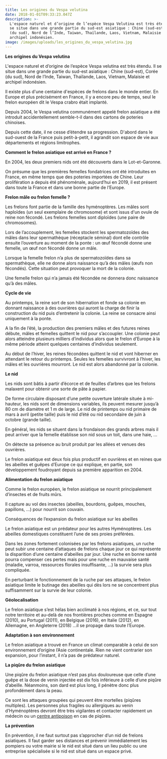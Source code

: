 ```yaml
---
title: Les origines du Vespa velutina
date: 2018-01-01T09:33:23.047Z
description: >-
  L'espace naturel et d’origine de l’espèce Vespa Velutina est très étendu. Il
  se situe dans une grande partie du sud-est asiatique : Chine (sud-est), Corée
  (du sud), Nord de l’Inde, Taiwan, Thaïlande, Laos, Vietnam, Malaisie et
  archipel indonésien.
image: /images/uploads/les_origines_du_vespa_velutina.jpg
---
```

**Les origines du Vespa velutina**

L'espace naturel et d’origine de l’espèce Vespa velutina est très étendu. Il se situe dans une grande partie du sud-est asiatique : Chine (sud-est), Corée (du sud), Nord de l’Inde, Taiwan, Thaïlande, Laos, Vietnam, Malaisie et archipel indonésien.

Il existe plus d'une centaine d'espèces de frelons dans le monde entier. En Europe et plus précisément en France, il y a encore peu de temps, seul le frelon européen dit le Vespa crabro était implanté.

Depuis 2004, le Vespa velutina communément appelé frelon asiatique a été introduit accidentellement semble-t-il dans des cartons de poteries chinoises.

Depuis cette date, il ne cesse d’étendre sa progression. D'abord dans le sud-ouest de la France puis petit-à-petit, il agrandit son espace de vie aux départements et régions limitrophes.

**Comment le frelon asiatique est arrivé en France ?**

En 2004, les deux premiers nids ont été découverts dans le Lot-et-Garonne.

On présume que les premières femelles fondatrices ont été introduites en France, en même temps que des poteries importées de Chine. Leur prolifération a depuis été phénoménale, aujourd’hui en 2019, il est présent dans toute la France et dans une bonne partie de l’Europe.

**Frelon mâle ou frelon femelle ?**

Les frelons font partie de la famille des hyménoptères. Les mâles sont haploïdes (un seul exemplaire de chromosome) et sont issus d'un ovule de reine non fécondé. Les frelons femelles sont diploïdes (une paire de chromosomes).

Lors de l’accouplement, les femelles stockent les spermatozoïdes des mâles dans leur spermathèque (réceptacle séminal) dont elle contrôle ensuite l’ouverture au moment de la ponte : un œuf fécondé donne une femelle, un œuf non fécondé donne un mâle.

Lorsque la femelle frelon n’a plus de spermatozoïdes dans sa spermathèque, elle ne donne alors naissance qu’à des mâles (œufs non fécondés). Cette situation peut provoquer la mort de la colonie.

Une femelle frelon qui n’a jamais été fécondée ne donnera donc naissance qu’à des mâles.

**Cycle de vie**

Au printemps, la reine sort de son hibernation et fonde sa colonie en donnant naissance à des ouvrières qui auront la charge de finir la construction du nid puis d’entretenir la colonie. La reine se consacre ainsi uniquement à la ponte.

A la fin de l’été, la production des premiers mâles et des futures reines débute, mâles et femelles quittent le nid pour s’accoupler. Une colonie peut alors atteindre plusieurs milliers d’individus alors que le frelon d’Europe à la même période atteint quelques centaines d’individus seulement.

Au début de l’hiver, les reines fécondées quittent le nid et vont hiberner en attendant le retour du printemps. Seules les femelles survivront à l’hiver, les mâles et les ouvrières mourront. Le nid est alors abandonné par la colonie.

**Le nid**

Les nids sont bâtis à partir d’écorce et de feuilles d’arbres que les frelons malaxent pour obtenir une sorte de pâte à papier. 

De forme circulaire disposant d’une petite ouverture latérale située à mi-hauteur, les nids sont de dimensions variables, ils peuvent mesurer jusqu’à 80 cm de diamètre et 1 m de large. Le nid de printemps ou nid primaire de mars à avril (petite taille) puis le nid d’été ou nid secondaire de juin à octobre (grande taille).

En général, les nids se situent dans la frondaison des grands arbres mais il peut arriver que la femelle établisse son nid sous un toit, dans une haie, ...

On détecte sa présence au bruit produit par les allées et venues des ouvrières.

Le frelon asiatique est deux fois plus productif en ouvrières et en reines que les abeilles et guêpes d’Europe ce qui explique, en partie, son développement foudroyant depuis sa première apparition en 2004.

**Alimentation du frelon asiatique**

Comme le frelon européen, le frelon asiatique se nourrit principalement d’insectes et de fruits mûrs.

Il capture au vol des insectes (abeilles, bourdons, guêpes, mouches, papillons, …) pour nourrit son couvain.

Conséquences de l’expansion du frelon asiatique sur les abeilles

Le frelon asiatique est un prédateur pour les autres Hyménoptères. Les abeilles domestiques constituent l’une de ses proies préférées. 

Dans les zones fortement colonisées par les frelons asiatiques, un ruche peut subir une centaine d’attaques de frelons chaque jour ce qui représente la disparition d’une centaine d’abeilles par jour. Une ruche en bonne santé pourra compenser ces pertes mais pour une ruche en mauvaise santé (maladie, varroa, ressources florales insuffisante, …) la survie sera plus compliquée.

En perturbant le fonctionnement de la ruche par ses attaques, le frelon asiatique limite le butinage des abeilles qui dès lors ne se concentrent plus suffisamment sur la survie de leur colonie.

**Géolocalisation**

Le frelon asiatique s’est hélas bien acclimaté à nos régions, et ce, sur tout notre territoire et au-delà de nos frontières proches comme en Espagne (2010), au Portugal (2011), en Belgique (2016), en Italie (2012), en Allemagne, en Angleterre (2018) ...il se propage dans toute l’Europe.

**Adaptation à son environnement**

Le frelon asiatique a trouvé en France un climat comparable à celui de son environnement d’origine l’Asie continentale. Rien ne vient contrarier son expansion, pour l’instant, il n’a pas de prédateur naturel.

**La piqûre du frelon asiatique**

Une piqûre du frelon asiatique n’est pas plus douloureuse que celle d’une guêpe et la dose de venin injectée est dix fois inférieure à celle d’une piqûre d’abeille. Néanmoins, son dard est plus long, il pénètre donc plus profondément dans la peau.

Ce sont les attaques groupées qui peuvent être mortelles (piqûres multiples).  Les personnes plus fragiles ou allergiques au venin d’Hyménoptères devront être très vigilantes et contacter rapidement un médecin ou un [centre antipoison](http://www.centres-antipoison.net/) en cas de piqûres.

**La prévention**

En prévention, il ne faut surtout pas s’approcher d’un nid de frelons asiatiques. Il faut garder ses distances et prévenir immédiatement les pompiers ou votre mairie si le nid est situé dans un lieu public ou une entreprise spécialisée si le nid est situé dans un espace privé.
